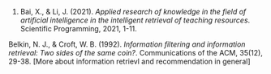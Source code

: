 1. Bai, X., & Li, J. (2021). *Applied research of knowledge in the field of artificial intelligence in the intelligent retrieval of teaching resources*. Scientific Programming, 2021, 1-11.

Belkin, N. J., & Croft, W. B. (1992). *Information filtering and information retrieval: Two sides of the same coin?*. Communications of the ACM, 35(12), 29-38. [More about information retrievl and recommendation in general]